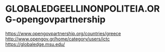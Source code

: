# GLOBALEDGEELLINONPOLITEIA.ORG-opengovpartnership
https://www.opengovpartnership.org/countries/greece  http://www.opengov.gr/home/category/users/ictc https://globaledge.msu.edu/
